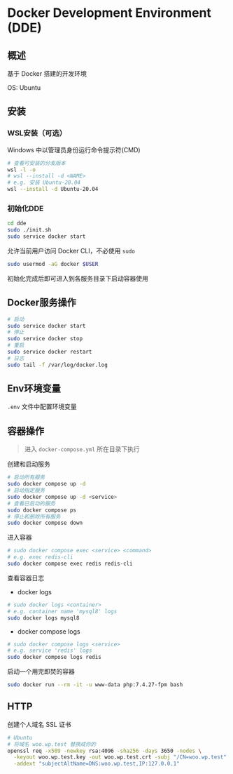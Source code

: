 # Docker Development Environment (DDE)

## 概述

基于 Docker 搭建的开发环境  

OS: Ubuntu

## 安装

### WSL安装（可选）

Windows 中以管理员身份运行命令提示符(CMD)  

```bash
# 查看可安装的分发版本
wsl -l -o
# wsl --install -d <NAME>
# e.g. 安装 Ubuntu-20.04
wsl --install -d Ubuntu-20.04
```

### 初始化DDE  

```bash
cd dde
sudo ./init.sh
sudo service docker start
```

允许当前用户访问 Docker CLI，不必使用 `sudo`  

```bash
sudo usermod -aG docker $USER
```

初始化完成后即可进入到各服务目录下启动容器使用  

## Docker服务操作

```bash
# 启动
sudo service docker start
# 停止
sudo service docker stop
# 重启
sudo service docker restart
# 日志
sudo tail -f /var/log/docker.log
```

## Env环境变量

`.env` 文件中配置环境变量

## 容器操作
> 进入 `docker-compose.yml` 所在目录下执行  

创建和启动服务

```bash
# 启动所有服务
sudo docker compose up -d
# 启动指定服务
sudo docker compose up -d <service>
# 查看已启动的服务
sudo docker compose ps
# 停止和删除所有服务
sudo docker compose down
```

进入容器

```bash
# sudo docker compose exec <service> <command>
# e.g. exec redis-cli
sudo docker compose exec redis redis-cli 
```

查看容器日志

- docker logs  

```bash
# sudo docker logs <container>
# e.g. container name 'mysql8' logs
sudo docker logs mysql8
```

- docker compose logs  

```bash
# sudo docker compose logs <service>
# e.g. service 'redis' logs
sudo docker compose logs redis
```

启动一个用完即焚的容器  

```bash
sudo docker run --rm -it -u www-data php:7.4.27-fpm bash
```

## HTTP

创建个人域名 SSL 证书

```bash
# Ubuntu
# 将域名 woo.wp.test 替换成你的
openssl req -x509 -newkey rsa:4096 -sha256 -days 3650 -nodes \
  -keyout woo.wp.test.key -out woo.wp.test.crt -subj "/CN=woo.wp.test" \
  -addext "subjectAltName=DNS:woo.wp.test,IP:127.0.0.1"
```
